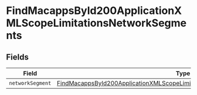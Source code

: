 # FindMacappsById200ApplicationXMLScopeLimitationsNetworkSegments


## Fields

| Field                                                                                                                                                                                     | Type                                                                                                                                                                                      | Required                                                                                                                                                                                  | Description                                                                                                                                                                               |
| ----------------------------------------------------------------------------------------------------------------------------------------------------------------------------------------- | ----------------------------------------------------------------------------------------------------------------------------------------------------------------------------------------- | ----------------------------------------------------------------------------------------------------------------------------------------------------------------------------------------- | ----------------------------------------------------------------------------------------------------------------------------------------------------------------------------------------- |
| `networkSegment`                                                                                                                                                                          | [FindMacappsById200ApplicationXMLScopeLimitationsNetworkSegmentsNetworkSegment](../../models/operations/findmacappsbyid200applicationxmlscopelimitationsnetworksegmentsnetworksegment.md) | :heavy_minus_sign:                                                                                                                                                                        | N/A                                                                                                                                                                                       |